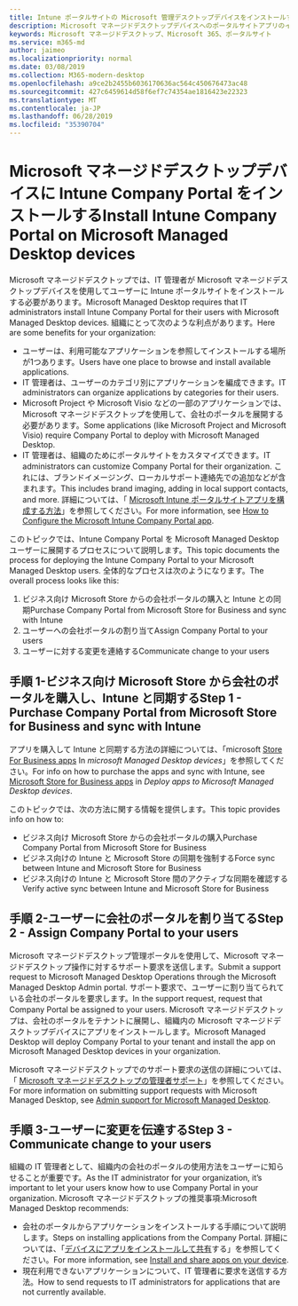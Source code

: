 ```yaml
---
title: Intune ポータルサイトの Microsoft 管理デスクトップデバイスをインストールする
description: Microsoft マネージドデスクトップデバイスへのポータルサイトアプリのインストールに関する情報
keywords: Microsoft マネージドデスクトップ、Microsoft 365、ポータルサイト
ms.service: m365-md
author: jaimeo
ms.localizationpriority: normal
ms.date: 03/08/2019
ms.collection: M365-modern-desktop
ms.openlocfilehash: a9ce2b2455b6036170636ac564c450676473ac48
ms.sourcegitcommit: 427c6459614d58f6ef7c74354ae1816423e22323
ms.translationtype: MT
ms.contentlocale: ja-JP
ms.lasthandoff: 06/28/2019
ms.locfileid: "35390704"
---
```

# <a name="install-intune-company-portal-on-microsoft-managed-desktop-devices"></a><span data-ttu-id="9ed2a-104">Microsoft マネージドデスクトップデバイスに Intune Company Portal をインストールする</span><span class="sxs-lookup"><span data-stu-id="9ed2a-104">Install Intune Company Portal on Microsoft Managed Desktop devices</span></span>

<span data-ttu-id="9ed2a-105">Microsoft マネージドデスクトップでは、IT 管理者が Microsoft マネージドデスクトップデバイスを使用してユーザーに Intune ポータルサイトをインストールする必要があります。</span><span class="sxs-lookup"><span data-stu-id="9ed2a-105">Microsoft Managed Desktop requires that IT administrators install Intune Company Portal for their users with Microsoft Managed Desktop devices.</span></span> <span data-ttu-id="9ed2a-106">組織にとって次のような利点があります。</span><span class="sxs-lookup"><span data-stu-id="9ed2a-106">Here are some benefits for your organization:</span></span>
- <span data-ttu-id="9ed2a-107">ユーザーは、利用可能なアプリケーションを参照してインストールする場所が1つあります。</span><span class="sxs-lookup"><span data-stu-id="9ed2a-107">Users have one place to browse and install available applications.</span></span> 
- <span data-ttu-id="9ed2a-108">IT 管理者は、ユーザーのカテゴリ別にアプリケーションを編成できます。</span><span class="sxs-lookup"><span data-stu-id="9ed2a-108">IT administrators can organize applications by categories for their users.</span></span>  
- <span data-ttu-id="9ed2a-109">Microsoft Project や Microsoft Visio などの一部のアプリケーションでは、Microsoft マネージドデスクトップを使用して、会社のポータルを展開する必要があります。</span><span class="sxs-lookup"><span data-stu-id="9ed2a-109">Some applications (like Microsoft Project and Microsoft Visio) require Company Portal to deploy with Microsoft Managed Desktop.</span></span>
- <span data-ttu-id="9ed2a-110">IT 管理者は、組織のためにポータルサイトをカスタマイズできます。</span><span class="sxs-lookup"><span data-stu-id="9ed2a-110">IT administrators can customize Company Portal for their organization.</span></span> <span data-ttu-id="9ed2a-111">これには、ブランドイメージング、ローカルサポート連絡先での追加などが含まれます。</span><span class="sxs-lookup"><span data-stu-id="9ed2a-111">This includes brand imaging, adding in local support contacts, and more.</span></span> <span data-ttu-id="9ed2a-112">詳細については、「 [Microsoft Intune ポータルサイトアプリを構成する方法](https://docs.microsoft.com/intune/company-portal-app)」を参照してください。</span><span class="sxs-lookup"><span data-stu-id="9ed2a-112">For more information, see [How to Configure the Microsoft Intune Company Portal app](https://docs.microsoft.com/intune/company-portal-app).</span></span>   

<span data-ttu-id="9ed2a-113">このトピックでは、Intune Company Portal を Microsoft Managed Desktop ユーザーに展開するプロセスについて説明します。</span><span class="sxs-lookup"><span data-stu-id="9ed2a-113">This topic documents the process for deploying the Intune Company Portal to your Microsoft Managed Desktop users.</span></span> <span data-ttu-id="9ed2a-114">全体的なプロセスは次のようになります。</span><span class="sxs-lookup"><span data-stu-id="9ed2a-114">The overall process looks like this:</span></span>
1. <span data-ttu-id="9ed2a-115">ビジネス向け Microsoft Store からの会社ポータルの購入と Intune との同期</span><span class="sxs-lookup"><span data-stu-id="9ed2a-115">Purchase Company Portal from Microsoft Store for Business and sync with Intune</span></span>
2. <span data-ttu-id="9ed2a-116">ユーザーへの会社ポータルの割り当て</span><span class="sxs-lookup"><span data-stu-id="9ed2a-116">Assign Company Portal to your users</span></span>
3. <span data-ttu-id="9ed2a-117">ユーザーに対する変更を連絡する</span><span class="sxs-lookup"><span data-stu-id="9ed2a-117">Communicate change to your users</span></span>

## <a name="step-1---purchase-company-portal-from-microsoft-store-for-business-and-sync-with-intune"></a><span data-ttu-id="9ed2a-118">手順 1-ビジネス向け Microsoft Store から会社のポータルを購入し、Intune と同期する</span><span class="sxs-lookup"><span data-stu-id="9ed2a-118">Step 1 - Purchase Company Portal from Microsoft Store for Business and sync with Intune</span></span>
<span data-ttu-id="9ed2a-119">アプリを購入して Intune と同期する方法の詳細については、「microsoft [Store For Business apps](deploy-apps.md#msfb-apps) In *microsoft Managed Desktop devices*」を参照してください。</span><span class="sxs-lookup"><span data-stu-id="9ed2a-119">For info on how to purchase the apps and sync with Intune, see [Microsoft Store for Business apps](deploy-apps.md#msfb-apps) in *Deploy apps to Microsoft Managed Desktop devices*.</span></span>

<span data-ttu-id="9ed2a-120">このトピックでは、次の方法に関する情報を提供します。</span><span class="sxs-lookup"><span data-stu-id="9ed2a-120">This topic provides info on how to:</span></span> 
- <span data-ttu-id="9ed2a-121">ビジネス向け Microsoft Store からの会社ポータルの購入</span><span class="sxs-lookup"><span data-stu-id="9ed2a-121">Purchase Company Portal from Microsoft Store for Business</span></span> 
- <span data-ttu-id="9ed2a-122">ビジネス向けの Intune と Microsoft Store の同期を強制する</span><span class="sxs-lookup"><span data-stu-id="9ed2a-122">Force sync between Intune and Microsoft Store for Business</span></span>
- <span data-ttu-id="9ed2a-123">ビジネス向けの Intune と Microsoft Store 間のアクティブな同期を確認する</span><span class="sxs-lookup"><span data-stu-id="9ed2a-123">Verify active sync between Intune and Microsoft Store for Business</span></span> 

## <a name="step-2---assign-company-portal-to-your-users"></a><span data-ttu-id="9ed2a-124">手順 2-ユーザーに会社のポータルを割り当てる</span><span class="sxs-lookup"><span data-stu-id="9ed2a-124">Step 2 - Assign Company Portal to your users</span></span>
<span data-ttu-id="9ed2a-125">Microsoft マネージドデスクトップ管理ポータルを使用して、Microsoft マネージドデスクトップ操作に対するサポート要求を送信します。</span><span class="sxs-lookup"><span data-stu-id="9ed2a-125">Submit a support request to Microsoft Managed Desktop Operations through the Microsoft Managed Desktop Admin portal.</span></span> <span data-ttu-id="9ed2a-126">サポート要求で、ユーザーに割り当てられている会社のポータルを要求します。</span><span class="sxs-lookup"><span data-stu-id="9ed2a-126">In the support request, request that Company Portal be assigned to your users.</span></span> <span data-ttu-id="9ed2a-127">Microsoft マネージドデスクトップは、会社のポータルをテナントに展開し、組織内の Microsoft マネージドデスクトップデバイスにアプリをインストールします。</span><span class="sxs-lookup"><span data-stu-id="9ed2a-127">Microsoft Managed Desktop will deploy Company Portal to your tenant and install the app on Microsoft Managed Desktop devices in your organization.</span></span>

<span data-ttu-id="9ed2a-128">Microsoft マネージドデスクトップでのサポート要求の送信の詳細については、「 [Microsoft マネージドデスクトップの管理者サポート](../working-with-managed-desktop/admin-support.md)」を参照してください。</span><span class="sxs-lookup"><span data-stu-id="9ed2a-128">For more information on submitting support requests with Microsoft Managed Desktop, see [Admin support for Microsoft Managed Desktop](../working-with-managed-desktop/admin-support.md).</span></span>

## <a name="step-3---communicate-change-to-your-users"></a><span data-ttu-id="9ed2a-129">手順 3-ユーザーに変更を伝達する</span><span class="sxs-lookup"><span data-stu-id="9ed2a-129">Step 3 - Communicate change to your users</span></span>
<span data-ttu-id="9ed2a-130">組織の IT 管理者として、組織内の会社のポータルの使用方法をユーザーに知らせることが重要です。</span><span class="sxs-lookup"><span data-stu-id="9ed2a-130">As the IT administrator for your organization, it’s important to let your users know how to use Company Portal in your organization.</span></span> <span data-ttu-id="9ed2a-131">Microsoft マネージドデスクトップの推奨事項:</span><span class="sxs-lookup"><span data-stu-id="9ed2a-131">Microsoft Managed Desktop recommends:</span></span>
- <span data-ttu-id="9ed2a-132">会社のポータルからアプリケーションをインストールする手順について説明します。</span><span class="sxs-lookup"><span data-stu-id="9ed2a-132">Steps on installing applications from the Company Portal.</span></span> <span data-ttu-id="9ed2a-133">詳細については、「[デバイスにアプリをインストールして共有](https://docs.microsoft.com/intune-user-help/install-apps-cpapp-windows)する」を参照してください。</span><span class="sxs-lookup"><span data-stu-id="9ed2a-133">For more information, see [Install and share apps on your device](https://docs.microsoft.com/intune-user-help/install-apps-cpapp-windows).</span></span>
- <span data-ttu-id="9ed2a-134">現在利用できないアプリケーションについて、IT 管理者に要求を送信する方法。</span><span class="sxs-lookup"><span data-stu-id="9ed2a-134">How to send requests to IT administrators for applications that are not currently available.</span></span>
